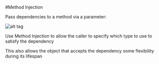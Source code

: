 #Method Injection

Pass dependencies to a method via a parameter:

![alt tag](https://github.com/Cody-Nicholson96/Software_Development/blob/master/Object_Oriented_Software_Development/pics/methodInjection1.jpg)

Use Method Injection to allow the caller to specify which type to use to satisfy the dependency

This also allows the object that accepts the dependency some flexibility during its lifespan